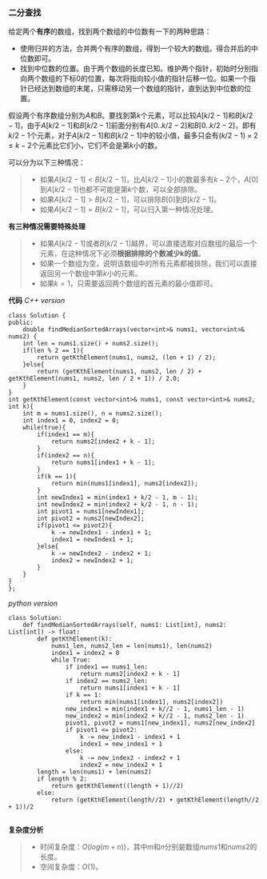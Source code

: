 ### 二分查找
给定两个**有序**的数组，找到两个数组的中位数有一下的两种思路：
- 使用归并的方法，合并两个有序的数组，得到一个较大的数组。得合并后的中位数即可。
- 找到中位数的位置。由于两个数组的长度已知。维护两个指针，初始时分别指向两个数组的下标0的位置，每次将指向较小值的指针后移一位。如果一个指针已经达到数组的末尾，只需移动另一个数组的指针，直到达到中位数的位置。

假设两个有序数组分别为$A$和$B$。要找到第$k$个元素，可以比较$A[k/2-1]$和$B[k/2-1]$，由于$A[k/2-1]$和$B[k/2-1]$前面分别有$A[ 0..k/2-2]$和$B[ 0..k/2-2]$，即有$k/2-1$个元素，对于$A[ k/2-1]$和$B[ k/2-1]$中的较小值，最多只会有$(k/2-1)\times 2\le k-2$个元素比它们小，它们不会是第$k$小的数。

可以分为以下三种情况：
> - 如果$A[k/2-1]<B[k/2-1]$，比$A[k/2-1]$小的数最多有$k-2$个，$A[0]$到$A[k/2-1]$也都不可能是第$k$个数，可以全部排除。
> - 如果$A[k/2-1]>B[k/2-1]$，可以排除$B[0]$到$B[k/2-1]$。
> - 如果$A[k/2-1]=B[k/2-1]$，可以归入第一种情况处理。

**有三种情况需要特殊处理**
> - 如果$A[k/2-1]$或者$B[k/2-1]$越界，可以直接选取对应数组的最后一个元素，在这种情况下必须**根据排除的个数减少k的值**。
> - 如果一个数组为空，说明该数组中的所有元素都被排除，我们可以直接返回另一个数组中第$k$小的元素。
> - 如果$k=1$，只需要返回两个数组的首元素的最小值即可。

**代码**
*C++ version*
```
class Solution {
public:
    double findMedianSortedArrays(vector<int>& nums1, vector<int>& nums2) {
    int len = nums1.size() + nums2.size();
    if(len % 2 == 1){
        return getKthElement(nums1, nums2, (len + 1) / 2);
    }else{
        return (getKthElement(nums1, nums2, len / 2) + getKthElement(nums1, nums2, len / 2 + 1)) / 2.0;
    }
}
int getKthElement(const vector<int>& nums1, const vector<int>& nums2, int k){
    int m = nums1.size(), n = nums2.size();
    int index1 = 0, index2 = 0;
    while(true){
        if(index1 == m){
            return nums2[index2 + k - 1];
        }
        if(index2 == n){
            return nums1[index1 + k - 1];
        }
        if(k == 1){
            return min(nums1[index1], nums2[index2]);
        }
        int newIndex1 = min(index1 + k/2 - 1, m - 1);
        int newIndex2 = min(index2 + k/2 - 1, n - 1);
        int pivot1 = nums1[newIndex1];
        int pivot2 = nums2[newIndex2];
        if(pivot1 <= pivot2){
            k -= newIndex1 - index1 + 1;
            index1 = newIndex1 + 1;
        }else{
            k -= newIndex2 - index2 + 1;
            index2 = newIndex2 + 1;
        }
    }
}
};
```
*python version*
```
class Solution:
    def findMedianSortedArrays(self, nums1: List[int], nums2: List[int]) -> float:
        def getKthElement(k):
            nums1_len, nums2_len = len(nums1), len(nums2)
            index1 = index2 = 0
            while True:
                if index1 == nums1_len:
                    return nums2[index2 + k - 1]
                if index2 == nums2_len:
                    return nums1[index1 + k - 1]
                if k == 1:
                    return min(nums1[index1], nums2[index2])
                new_index1 = min(index1 + k//2 - 1, nums1_len - 1)
                new_index2 = min(index2 + k//2 - 1, nums2_len - 1)
                pivot1, pivot2 = nums1[new_index1], nums2[new_index2]
                if pivot1 <= pivot2:
                    k -= new_index1 - index1 + 1
                    index1 = new_index1 + 1
                else:
                    k -= new_index2 - index2 + 1
                    index2 = new_index2 + 1
        length = len(nums1) + len(nums2)
        if length % 2:
            return getKthElement((length + 1)//2)
        else:
            return (getKthElement(length//2) + getKthElement(length//2 + 1))/2
            
```
**复杂度分析**
> - 时间复杂度：$O(log(m+n))$，其中$m$和$n$分别是数组$nums1$和$nums2$的长度。
> - 空间复杂度：$O(1)$。